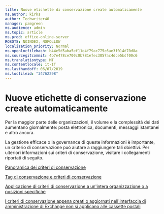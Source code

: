 ```yaml
---
title: Nuove etichette di conservazione create automaticamente
ms.author: kirks
author: Techwriter40
manager: pamgreen
ms.audience: admin
ms.topic: article
ms.prod: office-online-server
ROBOTS: NOINDEX, NOFOLLOW
localization_priority: Normal
ms.openlocfilehash: b44e5d5aba5ef11e4f79ac775c6ae3f014d70d8a
ms.sourcegitcommit: 4b7e478ce700c0b781efec3857ac4dce5bdf00c6
ms.translationtype: MT
ms.contentlocale: it-IT
ms.lasthandoff: 06/07/2019
ms.locfileid: "34762298"
---
```

# <a name="new-retention-labels-created-automatically"></a>Nuove etichette di conservazione create automaticamente

Per la maggior parte delle organizzazioni, il volume e la complessità dei dati aumentano giornalmente: posta elettronica, documenti, messaggi istantanei e altro ancora.

La gestione efficace o la governance di queste informazioni è importante, un criterio di conservazione può aiutare a raggiungere tali obiettivi. Per ulteriori informazioni sui criteri di conservazione, visitare i collegamenti riportati di seguito.

[Panoramica dei criteri di conservazione](https://docs.microsoft.com/office365/securitycompliance/retention-policies)

[Tag di conservazione e criteri di conservazione](https://docs.microsoft.com/exchange/security-and-compliance/messaging-records-management/retention-tags-and-policies)

[Applicazione di criteri di conservazione a un'intera organizzazione o a posizioni specifiche](https://docs.microsoft.com/office365/securitycompliance/retention-policies#applying-a-retention-policy-to-an-entire-organization-or-specific-locations)

[I criteri di conservazione appena creati o aggiornati nell'interfaccia di amministrazione di Exchange non si applicano alle cassette postali](https://docs.microsoft.com/alchemyinsights/retention-policies-in-exchange-admin-center-not-working)

